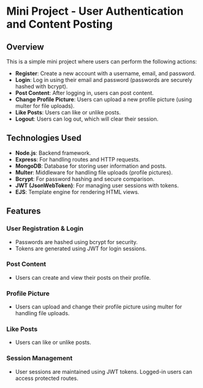 # Mini Project - User Authentication and Content Posting

## Overview

This is a simple mini project where users can perform the following actions:

- **Register**: Create a new account with a username, email, and password.
- **Login**: Log in using their email and password (passwords are securely hashed with bcrypt).
- **Post Content**: After logging in, users can post content.
- **Change Profile Picture**: Users can upload a new profile picture (using multer for file uploads).
- **Like Posts**: Users can like or unlike posts.
- **Logout**: Users can log out, which will clear their session.

## Technologies Used

- **Node.js**: Backend framework.
- **Express**: For handling routes and HTTP requests.
- **MongoDB**: Database for storing user information and posts.
- **Multer**: Middleware for handling file uploads (profile pictures).
- **Bcrypt**: For password hashing and secure comparison.
- **JWT (JsonWebToken)**: For managing user sessions with tokens.
- **EJS**: Template engine for rendering HTML views.

## Features

### User Registration & Login
- Passwords are hashed using bcrypt for security.
- Tokens are generated using JWT for login sessions.

### Post Content
- Users can create and view their posts on their profile.

### Profile Picture
- Users can upload and change their profile picture using multer for handling file uploads.

### Like Posts
- Users can like or unlike posts.

### Session Management
- User sessions are maintained using JWT tokens. Logged-in users can access protected routes.
